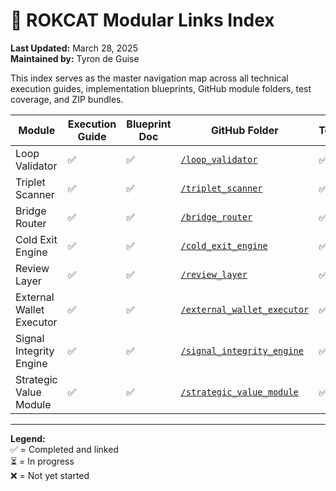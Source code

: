 # 🧭 ROKCAT Modular Links Index

**Last Updated:** March 28, 2025  
**Maintained by:** Tyron de Guise

This index serves as the master navigation map across all technical execution guides, implementation blueprints, GitHub module folders, test coverage, and ZIP bundles.

| Module                    | Execution Guide | Blueprint Doc | GitHub Folder                                | Tests | .zip Archive |
|---------------------------|------------------|----------------|-----------------------------------------------|--------|----------------|
| Loop Validator            | ✅               | ✅             | [`/loop_validator`](./loop_validator)         | ✅     | ✅             |
| Triplet Scanner           | ✅               | ✅             | [`/triplet_scanner`](./triplet_scanner)       | ✅     | ✅             |
| Bridge Router             | ✅               | ✅             | [`/bridge_router`](./bridge_router)           | ✅     | ✅             |
| Cold Exit Engine          | ✅               | ✅             | [`/cold_exit_engine`](./cold_exit_engine)     | ✅     | ✅             |
| Review Layer              | ✅               | ✅             | [`/review_layer`](./review_layer)             | ✅     | ✅             |
| External Wallet Executor  | ✅               | ✅             | [`/external_wallet_executor`](./external_wallet_executor) | ✅ | ✅     |
| Signal Integrity Engine   | ✅               | ✅             | [`/signal_integrity_engine`](./signal_integrity_engine)   | ✅ | ✅     |
| Strategic Value Module    | ✅               | ✅             | [`/strategic_value_module`](./strategic_value_module)     | ✅ | ✅     |

---

**Legend:**  
✅ = Completed and linked  
⏳ = In progress  
❌ = Not yet started
